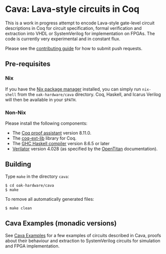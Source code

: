# Cava: Lava-style circuits in Coq

This is a work in progress attempt to encode Lava-style gate-level circuit
descriptions in Coq for circuit specification, formal verification and
extraction into VHDL or SystemVerilog for implementation on FPGAs. The code
is currently very experimental and in constant flux.

Please see the [contributing guide](CONTRIBUTING.md) for how to submit push
requests.

## Pre-requisites

### Nix

If you have the [Nix package manager](https://nixos.org/nix/) installed, you can
simply run `nix-shell` from the `oak-hardware/cava` directory. Coq, Haskell, and
Icarus Verilog will then be available in your `$PATH`.

### Non-Nix

Please install the following components:

* The [Coq proof assistant](https://coq.inria.fr/) version 8.11.0.
* The [coq-ext-lib](https://github.com/coq-community/coq-ext-lib) library for Coq.
* The [GHC Haskell compiler](https://www.haskell.org/ghc/) version 8.6.5 or later
* [Verilator](https://www.veripool.org/wiki/verilator) version 4.028 (as specified by the
  [OpenTitan](https://docs.opentitan.org/doc/ug/install_instructions/#verilator) documentation).

## Building

Type `make` in the directory `cava`:

```console
$ cd oak-hardware/cava
$ make
```

To remove all automatically generated files:
```console
$ make clean
```

## Cava Examples (monadic versions)
See [Cava Examples](https://github.com/project-oak/oak-hardware/tree/master/cava/monad-examples/README.md) for a few examples of circuits described in Cava, proofs about their behaviour and extraction to SystemVerilog circuits for simulation and FPGA implementation.

